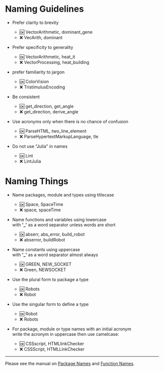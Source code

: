 
# Naming Guidelines

- Prefer clarity to brevity  
  - :ok:  VectorArithmetic, dominant_gene
  - :x: VecArith, dominant

- Prefer specificity to generality  
  - :ok: VectorArithmetic, heat_it
  - :x:  VectorProcessing, heat_building
  
- prefer familiarity to jargon   
  - :ok:  ColorVision
  - :x:  TristimulusEncoding

- Be consistent
  - :ok:  get_direction, get_angle
  - :x: get_direction, derive_angle
  
- Use acronyms only when there is no chance of confusion
  - :ok:  ParseHTML, two_line_element
  - :x:  ParseHypertextMarkupLanguage, tle

- Do not use "Julia" in names
  - :ok: Lint
  - :x: LintJulia

# Naming Things

- Name packages, module and types using titlecase  
  - :ok: Space, SpaceTime
  - :x: space, spaceTime

- Name functions and variables using lowercase  
  with __'\_'__ as a word separator unless words are short
  - :ok: abserr, abs_error, build_robot
  - :x: abserror, buildRobot
  
- Name constants using uppercase  
  with __'\_'__ as a word separator almost always
  - :ok: GREEN, NEW_SOCKET
  - :x: Green, NEWSOCKET

- Use the plural form to package a type
  - :ok: Robots
  - :x:  Robot

- Use the singular form to define a type
  - :ok: Robot
  - :x:  Robots

- For package, module or type names with an initial acronym  
  write the acronym in uppercase then use camelcase:
  - :ok:  CSSscript, HTMLlinkChecker
  - :x:  CSSScript, HTMLLinkChecker
 

------  
    
Please see the manual on [Package Names](http://docs.julialang.org/en/latest/manual/packages/#guidelines-for-naming-a-package)
and [Function Names](http://docs.julialang.org/en/latest/manual/style-guide/#use-naming-conventions-consistent-with-julia-s-base).
